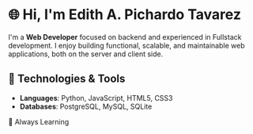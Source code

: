 # 🌐 Hi, I'm Edith A. Pichardo Tavarez

I'm a **Web Developer** focused on backend and experienced in Fullstack development. I enjoy building functional, scalable, and maintainable web applications, both on the server and client side.

## 🚀 Technologies & Tools
- **Languages**: Python, JavaScript, HTML5, CSS3
- **Databases**: PostgreSQL, MySQL, SQLite

🌱 Always Learning
